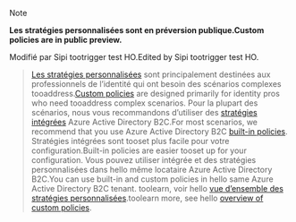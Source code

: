 > [!NOTE]
> <span data-ttu-id="93866-101">**Les stratégies personnalisées sont en préversion publique.**</span><span class="sxs-lookup"><span data-stu-id="93866-101">**Custom policies are in public preview.**</span></span>

<span data-ttu-id="93866-102">Modifié par Sipi tootrigger test HO.</span><span class="sxs-lookup"><span data-stu-id="93866-102">Edited by Sipi tootrigger test HO.</span></span>

> <span data-ttu-id="93866-103">[Les stratégies personnalisées](..\articles\active-directory-b2c\active-directory-b2c-overview-custom.md#custom-policies) sont principalement destinées aux professionnels de l’identité qui ont besoin des scénarios complexes tooaddress.</span><span class="sxs-lookup"><span data-stu-id="93866-103">[Custom policies](..\articles\active-directory-b2c\active-directory-b2c-overview-custom.md#custom-policies) are designed primarily for identity pros who need tooaddress complex scenarios.</span></span> <span data-ttu-id="93866-104">Pour la plupart des scénarios, nous vous recommandons d’utiliser des [stratégies intégrées](..\articles\active-directory-b2c\active-directory-b2c-overview-custom.md) Azure Active Directory B2C.</span><span class="sxs-lookup"><span data-stu-id="93866-104">For most scenarios, we recommend that you use Azure Active Directory B2C [built-in policies](..\articles\active-directory-b2c\active-directory-b2c-overview-custom.md).</span></span> <span data-ttu-id="93866-105">Stratégies intégrées sont tooset plus facile pour votre configuration.</span><span class="sxs-lookup"><span data-stu-id="93866-105">Built-in policies are easier tooset up for your configuration.</span></span> <span data-ttu-id="93866-106">Vous pouvez utiliser intégrée et des stratégies personnalisées dans hello même locataire Azure Active Directory B2C.</span><span class="sxs-lookup"><span data-stu-id="93866-106">You can use built-in and custom policies in hello same Azure Active Directory B2C tenant.</span></span> <span data-ttu-id="93866-107">toolearn, voir hello [vue d’ensemble des stratégies personnalisées](..\articles\active-directory-b2c\active-directory-b2c-overview-custom.md).</span><span class="sxs-lookup"><span data-stu-id="93866-107">toolearn more, see hello [overview of custom policies](..\articles\active-directory-b2c\active-directory-b2c-overview-custom.md).</span></span>

